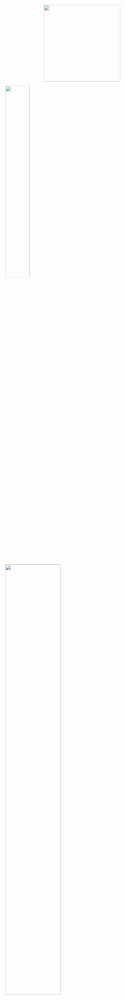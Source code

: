 <p align="center">
<img align="center" src="https://raw.githubusercontent.com/ninthwalker/AHNotifier/master/screenshots/ahnotifier-logo.png" width="250"></p>  
<p float="left">
  <img src="https://raw.githubusercontent.com/ninthwalker/AHNotifier/master/screenshots/windows_toast.png" width="40%">
  <img src="https://raw.githubusercontent.com/ninthwalker/AHNotifier/master/screenshots/discord-alert2.png" width="60%"> 
</p> 
Notifies you of prices for specific WoW Auction House Items.  
Currently supports Discord, Telegram, Pushover, Text Messages, Alexa 'Notify Me' Skill, Windows 'Toast' Notifications and Home Assistant scripts. If you want another notification type, let me know.    
  

## Details/Requirements  
1. Windows 10 (Computer does need to be on or scheduled to wake to run the script)
2. Powershell 3.0+ (Comes with WIN10)
3. A TSM API Key (get from [here](https://www.tradeskillmaster.com/user))  
4. Discord, Telegram, Pushover, Cell Phone, or Alexa Device.

## How it works  
Enter in your Realm/TSM API Info and the Auction House items you would like to be notified on in the settings.txt file.  
Run the Script as a scheduled task in Windows and be alerted via one of the notification types when your price is matched.  

## Overview of Setup steps  
1. Download these 3 files and place them in the same folder/directory on your computer:  
* AHNotifier.ps1  
* AHNotifier_Task.vbs
* settings.txt    
3. Configure the settings.txt file per the instructions below.  
4. Schedule the script to run via a scheduled task on your computer per the instructions below.  
  
## Settings.txt file setup  
Please see the settings.sample file for detailed info on the sections.  
Overview of settings.txt sections:  

* **[Server Settings]**  
Enter your Region (ie: US or  EU)  
Enter your Server Name  
Enter your TSM API Key from [here](https://www.tradeskillmaster.com/user)    
BulkMode: If Checkng on a lot of AH items (Like More than 25-50), then set this to Enabled and only run the script at most once per hour to avoid API rate limits.  

* **[Notification Types]**  
Set to 'Disabled' or 'Enabled' for the types you want to use.  
You can pick which ones you want Enabled or Disabled.  

* **[Notification Settings]**  
For each Notification type that you set to 'Enabled' in the above section, create a corresponding section here for it.  
See the setttings.sample for details of how this should look. 

* **Toast**  
Set to Enabled to show the Windows Toast Notifications. No further configuration is necessary.  
If you do not have notifcations on windows enabled, you can turn them on under `Settings > System > Notifications & actions.`  

* **Discord**  
Enter in the discord webhook for the channel you would like the notification to go to.  
Discord > Click cogwheel next to a channel to edit it > Webhooks > Create webhook.
See this quick video I found on Youtube if you need further help. It's very easy. Do not share this Webhook with anyone else.  
[Create Discord Webhook](https://www.youtube.com/watch?v=zxi926qhP7w)  

* **Pushover**   
Log in and create a new application in your Pushover.net account.  
Copy the User API Key and the newly created Application API Key to the Pushover variables.  
Set the optional commented out settings if desired.     

* **Telegram**  
This can be a little more complicated to set up, but you can look online for further help. The basics are below but I didn't go into detail:  
Get the Token by creating a bot by messaging @BotFather  
Get the ChatID by messaging your bot you created, or making your own group with the bot and messaging the group. Then get the ChatID for that conversation with the below step.  
Go to this url replacing [telegramBotToken] with your own Bot's token and look for the chatID to use. 
https://api.telegram.org/bot[telegramBotToken]/getUpdates

* **Text Message**  
Note: I didn't want to code in all the carriers and all the emails. So only Gmail is fully supported for now. If using 2FA, make a google app password from here: https://myaccount.google.com/security.  
Feel free to do a pull request to add more if it doesn't work with these default settings and options. Or just edit the below code with your own carrier and email settings.  
Enter carrier email, should be in the format of:  
@vtext.com, @txt.att.net, @messaging.sprintpcs.com, @tmomail.net, @msg.fi.google.com  
Enter in your phone number, email address and email password.  
Change the smtp server and port if you are not using Gmail.  

* **Alexa 'Notify Me' Skill**    
Enable the Skill inside the Alexa app. once linked it will email you an Access Code.  

* **Home Assistant**  
This is probably way more advanced than most people will use, but it's here for those that want it.    
Set your HASS URL, and API Token  
Enter in your script's entity_id that you want to have run when the AH Alert is triggered.  

### [Auction House Items to Monitor]  
Add a seperate section for each AH Item you want to check. Make sure to have it named like the following.  
The bracketed [AHItem#] must look like that with a unique number for each section.   
The price must be in COPPER! This is just to avoid any rounding and price matching errors. Conversion is easy!  

Gold: multiply the gold price by 10000.  ie: 12g 70s 0c would become: 12.7 * 10000 = 127000 copper.  
Silver: multiply the silver price by 100. ie: 58s 0c would become: 58 * 100 = 5800  

* Description: Friendly name. Can be whatever you want
* ItemID: get this ID from wowhead or TSM for the item you want to check for.
* Price: The price to alert on - In COPPER! (multiple gold by 10000 to get copper)
* Check: can be either 'Above' or 'Below' This is if you want to be alerted when the price is at or above/below the price you set.

[AHItem1]  
Description = Tidespray Linen  
itemID      = 152576  
price       = 22000  
check       = Below  

[AHItem2]  
Description = Monelite Ore  
itemID      = 152512  
price       = 51000  
check       = Above  

## How to use the windows Task Scheduler to run the script.
Note: The WoW Auction House API (And therefore the TSM API as well) is only updated about once every hour. So I recommend for the scheduled task time, to only run once per hour.

Creating a scheduled task is pretty easy. There are some specifics for this script though to make it work how we want.  
Use these basic steps to get started and see the screenshots below for an example of the Scheduled task as well:  

1. Create a new Scheduled task (Search: Task Scheduler > Create Task  
    1. Enter a friendly name. ie: AH Notifier  
1. Triggers tab: New (Suggestions below for how often, but do what you want here)  
    1. Select Daily and enter a date/time to start at. Recur every '1' days.
    1. Check the box for 'Repeat task every' and select 1 hour in the dropdown. For a duration of '1 day'  
    1. Click Ok  
1. Actions Tab: New
    1. Action: Start a program  
    1. Program/script box enter: AHNotifier_Task.vbs  
    1. Start in box: Enter in the path to where you saved the 3 files required ie: C:\users\Jaina\Desktop\AHNotifier
    1. Click ok.  
1. Click ok to save the Scheduled Task    

## FAQ/Common Issues  
1. This is powershell, so it does need Wndows and a computer that runs the script as scheduled unfortunately.  
2. Maybe I'll port this to Linux someday. Running this on a little Raspberry Pi Zero W would allow it to be on all the time. And cost less than $2 USD a year.  
3. TODO: Add setting option to combine multiple AH Items into one alert instead of the seperate ones they are now. - (aybe? Might not be needed or wanted)  
4. TODO: Add the ability to check multiple servers Auction Houses. Limited to one for right now.  
5. TODO: Create a video walkthrough of the process.  

## Advanced config
If using the windows toast notification option, there are 3 buttons that can appear. Open WoW, Details, and Dismiss.  
* Dismiss: Self explanatory, closes the notification.  
* Details: Opens up your default web browser to the TSM Details page of the item that was alerted on.  
* Open WoW: Clicking this will launch the World of Warcraft launcher program to sign into WoW.  
However, the 'Open WoW' takes some advanced config. If you ant to see and use this feature of the Notification, then please follow the steps below:  

TODO - Add registry steps here for Open Wow  

## Screenshots/Videos  
<img src="https://raw.githubusercontent.com/ninthwalker/AHNotifier/master/screenshots/text-alert.png" width="400">    
<img src="https://raw.githubusercontent.com/ninthwalker/AHNotifier/master/screenshots/task_trigger.png" width="450">  
<img src="https://raw.githubusercontent.com/ninthwalker/AHNotifier/master/screenshots/task_action.png" width="450">  
